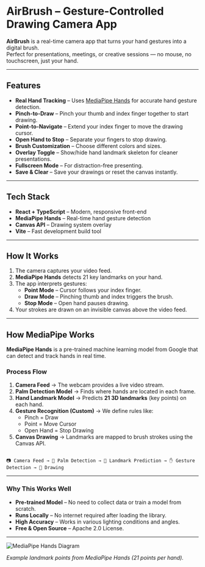 # AirBrush – Gesture-Controlled Drawing Camera App

**AirBrush** is a real-time camera app that turns your hand gestures into a digital brush.  
Perfect for presentations, meetings, or creative sessions — no mouse, no touchscreen, just your hand.

---

##  Features

- **Real Hand Tracking** – Uses [MediaPipe Hands](https://developers.google.com/mediapipe) for accurate hand gesture detection.
- **Pinch-to-Draw** – Pinch your thumb and index finger together to start drawing.
- **Point-to-Navigate** – Extend your index finger to move the drawing cursor.
- **Open Hand to Stop** – Separate your fingers to stop drawing.
- **Brush Customization** – Choose different colors and sizes.
- **Overlay Toggle** – Show/hide hand landmark skeleton for cleaner presentations.
- **Fullscreen Mode** – For distraction-free presenting.
- **Save & Clear** – Save your drawings or reset the canvas instantly.

---

##  Tech Stack

- **React + TypeScript** – Modern, responsive front-end
- **MediaPipe Hands** – Real-time hand gesture detection
- **Canvas API** – Drawing system overlay
- **Vite** – Fast development build tool

---

##  How It Works

1. The camera captures your video feed.
2. **MediaPipe Hands** detects 21 key landmarks on your hand.
3. The app interprets gestures:
   - **Point Mode** – Cursor follows your index finger.
   - **Draw Mode** – Pinching thumb and index triggers the brush.
   - **Stop Mode** – Open hand pauses drawing.
4. Your strokes are drawn on an invisible canvas above the video feed.

---


##  How MediaPipe Works

**MediaPipe Hands** is a pre-trained machine learning model from Google that can detect and track hands in real time.

###  Process Flow

1. **Camera Feed** → The webcam provides a live video stream.
2. **Palm Detection Model** → Finds where hands are located in each frame.
3. **Hand Landmark Model** → Predicts **21 3D landmarks** (key points) on each hand.
4. **Gesture Recognition (Custom)** → We define rules like:
   - Pinch = Draw
   - Point = Move Cursor
   - Open Hand = Stop Drawing
5. **Canvas Drawing** → Landmarks are mapped to brush strokes using the Canvas API.

```

📷 Camera Feed → 🤚 Palm Detection → 🎯 Landmark Prediction → ✋ Gesture Detection → 🎨 Drawing

```

---

### Why This Works Well

- **Pre-trained Model** – No need to collect data or train a model from scratch.
- **Runs Locally** – No internet required after loading the library.
- **High Accuracy** – Works in various lighting conditions and angles.
- **Free & Open Source** – Apache 2.0 License.

---

![MediaPipe Hands Diagram](https://raw.githubusercontent.com/m-zest/air-brush/main/src/assets/hands.png)

*Example landmark points from MediaPipe Hands (21 points per hand).*
```
